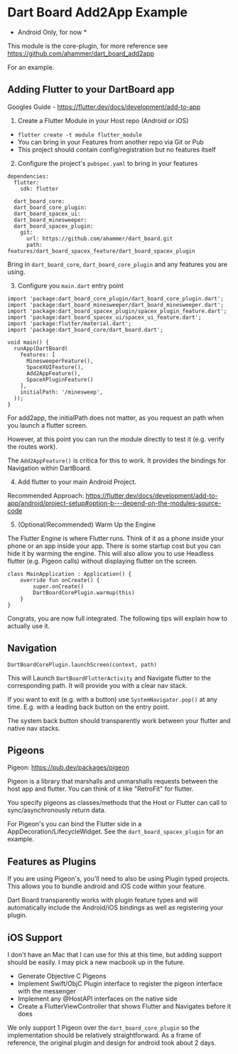 # Dart Board Add2App Example

* Android Only, for now *

This module is the core-plugin, for more reference see
https://github.com/ahammer/dart_board_add2app

For an example.


## Adding Flutter to your DartBoard app

Googles Guide - https://flutter.dev/docs/development/add-to-app

1) Create a Flutter Module in your Host repo (Android or iOS)

- `flutter create -t module flutter_module`
- You can bring in your Features from another repo via Git or Pub
- This project should contain config/registration but no features itself


2) Configure the project's `pubspec.yaml` to bring in your features

```
dependencies:
  flutter:
    sdk: flutter

  dart_board_core:
  dart_board_core_plugin:
  dart_board_spacex_ui:
  dart_board_minesweeper:
  dart_board_spacex_plugin:
    git:
      url: https://github.com/ahammer/dart_board.git
      path: features/dart_board_spacex_feature/dart_board_spacex_plugin
```

Bring in `dart_board_core`, `dart_board_core_plugin` and any features you are using.


3) Configure you `main.dart` entry point

```
import 'package:dart_board_core_plugin/dart_board_core_plugin.dart';
import 'package:dart_board_minesweeper/dart_board_minesweeper.dart';
import 'package:dart_board_spacex_plugin/spacex_plugin_feature.dart';
import 'package:dart_board_spacex_ui/spacex_ui_feature.dart';
import 'package:flutter/material.dart';
import 'package:dart_board_core/dart_board.dart';

void main() {
  runApp(DartBoard(
    features: [
      MinesweeperFeature(),
      SpaceXUIFeature(),
      Add2AppFeature(),
      SpaceXPluginFeature()
    ],
    initialPath: '/minesweep',
  ));
}
```

For add2app, the initialPath does not matter, as you request an path when you launch a flutter screen.

However, at this point you can run the module directly to test it (e.g. verify the routes work).

The `Add2AppFeature()` is critica for this to work. It provides the bindings for Navigation within DartBoard. 

4) Add flutter to your main Android Project.

Recommended Approach: https://flutter.dev/docs/development/add-to-app/android/project-setup#option-b---depend-on-the-modules-source-code

5) (Optional/Recommended) Warm Up the Engine

The Flutter Engine is where Flutter runs. Think of it as a phone inside your phone or an app inside your app. There is some startup cost but you can hide it by warming the engine. This will also allow you to use Headless flutter (e.g. Pigeon calls) without displaying flutter on the screen.


```
class MainApplication : Application() {
    override fun onCreate() {
        super.onCreate()
        DartBoardCorePlugin.warmup(this)
    }
}
```

Congrats, you are now full integrated. The following tips will explain how to actually use it.

## Navigation

`DartBoardCorePlugin.launchScreen(context, path)`

This will Launch `DartBoardFlutterActivity` and Navigate flutter to the corresponding path. It will provide you with a clear nav stack.

If you want to exit (e.g. with a button) use `SystemNavigator.pop()` at any time. E.g. with a leading back button on the entry point.

The system back button should transparently work between your flutter and native nav stacks.

## Pigeons

Pigeon: https://pub.dev/packages/pigeon

Pigeon is a library that marshalls and unmarshalls requests between the host app and flutter. You can think of it like "RetroFit" for flutter.

You specify pigeons as classes/methods that the Host or Flutter can call to sync/asynchronously return data.

For Pigeon's you can bind the Flutter side in a AppDecoration/LifecycleWidget. See the `dart_board_spacex_plugin` for an example.

## Features as Plugins

If you are using Pigeon's, you'll need to also be using Plugin typed projects. This allows you to bundle android and iOS code within your feature.

Dart Board transparently works with plugin feature types and will automatically include the Android/iOS bindings as well as registering your plugin.

## iOS Support

I don't have an Mac that I can use for this at this time, but adding support should be easily. I may pick a new macbook up in the future.

- Generate Objective C Pigeons
- Implement Swift/ObjC Plugin interface to register the pigeon interface with the messenger
- Implement any @HostAPI interfaces on the native side
- Create a FlutterViewController that shows Flutter and Navigates before it does

We only support 1 Pigeon over the `dart_board_core_plugin` so the implementation should be relatively straightforward. As a frame of reference, the original plugin and design for android took about 2 days. 
